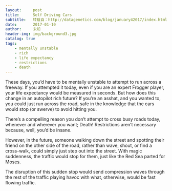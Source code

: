 ```yaml
---
layout:     post
title:      Self Driving Cars
subtitle:   转载自：http://datagenetics.com/blog/january42017/index.html
date:       2017-01-10
author:     未知
header-img: img/background3.jpg
catalog: true
tags:
    - mentally unstable
    - rich
    - life expectancy
    - restrictions
    - death
---
```


These days, you’d have to be mentally unstable to attempt to run across a freeway. If you attempted it today, even if you are an expert Frogger player, your life expectancy would be measured in seconds. But how does this change in an autopilot rich future? If you’re an asshat, and you wanted to, you could just run across the road, safe in the knowledge that the cars would stop (or swerve) to avoid hitting you.

There’s a compelling reason you don’t attempt to cross busy roads today, whenever and wherever you want; Death! Restrictions aren’t necessary because, well, you’d be insane.

However, in the future, someone walking down the street and spotting their friend on the other side of the road, rather than wave, shout, or find a cross-walk, could simply just step out into the street. With magic suddenness, the traffic would stop for them, just like the Red Sea parted for Moses.

The disruption of this sudden stop would send compression waves through the rest of the traffic playing havoc with what, otherwise, would be fast flowing traffic.
